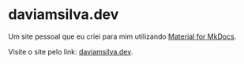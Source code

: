 # daviamsilva.dev

Um site pessoal que eu criei para mim utilizando [Material for MkDocs](https://squidfunk.github.io/mkdocs-material/).

Visite o site pelo link: [daviamsilva.dev](daviamsilva.dev).
